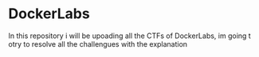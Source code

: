 # DockerLabs

In this repository i will be upoading all the CTFs of DockerLabs, im going t otry to resolve all the challengues with the explanation
